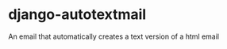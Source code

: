 django-autotextmail
===================

An email that automatically creates a text version of a html email

